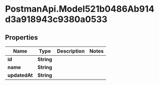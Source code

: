 # PostmanApi.Model521b0486Ab914d3a918943c9380a0533

## Properties

Name | Type | Description | Notes
------------ | ------------- | ------------- | -------------
**id** | **String** |  | 
**name** | **String** |  | 
**updatedAt** | **String** |  | 


